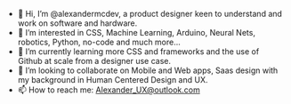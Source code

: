 - 👋 Hi, I’m @alexandermcdev, a product designer keen to understand and work on software and hardware.
- 👀 I’m interested in CSS, Machine Learning, Arduino, Neural Nets, robotics, Python, no-code and much more...
- 🌱 I’m currently learning more CSS and frameworks and the use of Github at scale from a designer use case.
- 💞️ I’m looking to collaborate on Mobile and Web apps, Saas design with my background in Human Centered Design and UX.
- 📫 How to reach me: Alexander_UX@outlook.com

<!---
alexandermcdev/alexandermcdev is a ✨ special ✨ repository because its `README.md` (this file) appears on your GitHub profile.
You can click the Preview link to take a look at your changes.
--->
